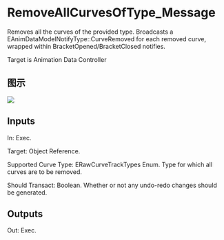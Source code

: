 # RemoveAllCurvesOfType_Message

Removes all the curves of the provided type. Broadcasts a EAnimDataModelNotifyType::CurveRemoved for each removed curve, wrapped within BracketOpened/BracketClosed notifies.

Target is Animation Data Controller

## 图示

![]($-20221218-18333236.png)

## Inputs

In: Exec.

Target: Object Reference.

Supported Curve Type: ERawCurveTrackTypes Enum. Type for which all curves are to be removed.

Should Transact: Boolean. Whether or not any undo-redo changes should be generated.  

## Outputs

Out: Exec.

